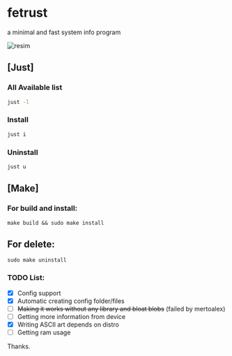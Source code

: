 # fetrust
a minimal and fast system info program

![resim](https://github.com/19atlas/fetrust/assets/67108558/9b596fa9-6a3d-4c5b-87e7-e2d66a4a4cde)


## [Just]
### All Available list
```sh
just -l
```

### Install
```sh
just i
```

### Uninstall
```sh
just u
```

## [Make]
### For build and install: 
```
make build && sudo make install
```
## For delete:
```
sudo make uninstall
```


### TODO List:
- [X] Config support
- [X] Automatic creating config folder/files
- [ ] ~~Making it works without any library and bloat blobs~~ (failed by mertoalex) 
- [ ] Getting more information from device
- [X] Writing ASCII art depends on distro
- [ ] Getting ram usage
<!-- "- [X] Support" wth is that, bruh creyde.sh -->


Thanks.
